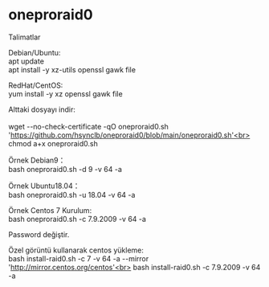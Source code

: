 # oneproraid0

Talimatlar

Debian/Ubuntu:<br>
apt update<br>
apt install -y xz-utils openssl gawk file<br>

RedHat/CentOS:<br>
yum install -y xz openssl gawk file<br>

Alttaki dosyayı indir:<br>
<br>
wget --no-check-certificate -qO oneproraid0.sh 'https://github.com/hsynclb/oneproraid0/blob/main/oneproraid0.sh'<br>
chmod a+x oneproraid0.sh<br>


Örnek Debian9：<br>
bash oneproraid0.sh -d 9 -v 64 -a<br>

Örnek Ubuntu18.04：<br>
bash oneproraid0.sh -u 18.04 -v 64 -a<br>

Örnek Centos 7 Kurulum:<br>
bash oneproraid0.sh -c 7.9.2009 -v 64 -a<br>

Password değiştir.


Özel görüntü kullanarak centos yükleme:<br>
bash install-raid0.sh -c 7 -v 64 -a --mirror 'http://mirror.centos.org/centos'<br>
bash install-raid0.sh -c 7.9.2009 -v 64 -a<br>
